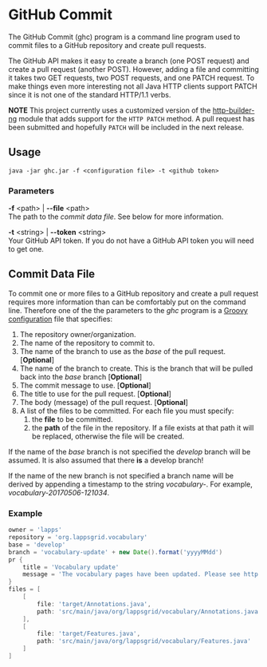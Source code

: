 # GitHub Commit

The GitHub Commit (ghc) program is a command line program used to commit files to a GitHub repository and create pull requests.

The GitHub API makes it easy to create a branch (one POST request) and create a pull request (another POST).  However, adding a file and committing it takes two GET requests, two POST requests, and one PATCH request. To make things even more interesting not all Java HTTP clients support PATCH since it is not one of the standard HTTP/1.1 verbs.

**NOTE** This project currently uses a customized version of the [http-builder-ng](https://github.com/ksuderman/http-builder-ng) module that adds support for the `HTTP PATCH` method.  A pull request has been submitted and hopefully `PATCH` will be included in the next release.

## Usage

```
java -jar ghc.jar -f <configuration file> -t <github token>
```

### Parameters

**-f**  &lt;path&gt; | **--file** &lt;path&gt;<br/>
The path to the *commit data file*. See below for more information.

**-t** &lt;string&gt; | **--token** &lt;string&gt;<br/>
Your GitHub API token. If you do not have a GitHub API token you will need to get one.


## Commit Data File

To commit one or more files to a GitHub repository and create a pull request requires more information than can be comfortably put on the command line.  Therefore one of the the parameters to the *ghc* program is a [Groovy configuration](http://docs.groovy-lang.org/latest/html/gapi/groovy/util/ConfigSlurper.html) file that specifies:

1. The repository owner/organization.
1. The name of the repository to commit to.
1. The name of the branch to use as the *base* of the pull request. [**Optional**]
1. The name of the branch to create. This is the branch that will be pulled back into the *base* branch [**Optional**]
1. The commit message to use. [**Optional**]
1. The title to use for the pull request. [**Optional**]
1. The body (message) of the pull request. [**Optional**]
1. A list of the files to be committed. For each file you must specify:
    1. the **file** to be committed.
    1. the **path** of the file in the repository. If a file exists at that path it will be replaced, otherwise the file will be created.

If the name of the *base* branch is not specified the *develop* branch will be assumed. It is also assumed that there **is** a develop branch!

If the name of the new branch is not specified a branch name will be derived by appending a timestamp to the string *vocabulary-*.  For example, *vocabulary-20170506-121034*.

### Example

```groovy
owner = 'lapps'
repository = 'org.lappsgrid.vocabulary'
base = 'develop'
branch = 'vocabulary-update' + new Date().format('yyyyMMdd')
pr {
    title = 'Vocabulary update'
    message = 'The vocabulary pages have been updated. Please see http://vocab.lappsgrid.org.'
}
files = [
    [
        file: 'target/Annotations.java',
        path: 'src/main/java/org/lappsgrid/vocabulary/Annotations.java'
    ],
    [
        file: 'target/Features.java',
        path: 'src/main/java/org/lappsgrid/vocabulary/Features.java'
    ]
]

```
